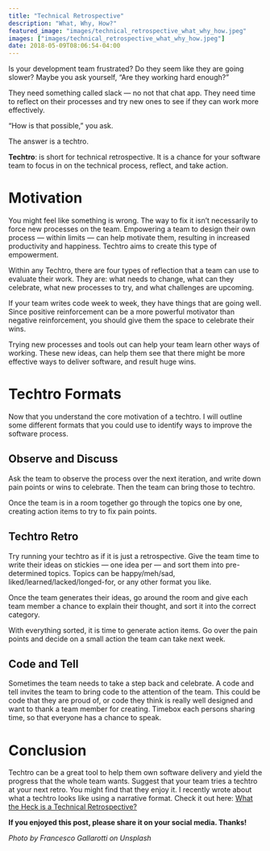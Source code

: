 ```yaml
---
title: "Technical Retrospective"
description: "What, Why, How?"
featured_image: "images/technical_retrospective_what_why_how.jpeg"
images: ["images/technical_retrospective_what_why_how.jpeg"]
date: 2018-05-09T08:06:54-04:00
---
```


Is your development team frustrated? Do they seem like they are going slower? Maybe you ask yourself, “Are they working hard enough?”

They need something called slack — no not that chat app. They need time to reflect on their processes and try new ones to see if they can work more effectively.

“How is that possible,” you ask.

The answer is a techtro.

**Techtro**: is short for technical retrospective. It is a chance for your software team to focus in on the technical process, reflect, and take action.

# Motivation

You might feel like something is wrong. The way to fix it isn’t necessarily to force new processes on the team. Empowering a team to design their own process — within limits — can help motivate them, resulting in increased productivity and happiness. Techtro aims to create this type of empowerment.

Within any Techtro, there are four types of reflection that a team can use to evaluate their work. They are: what needs to change, what can they celebrate, what new processes to try, and what challenges are upcoming.

If your team writes code week to week, they have things that are going well. Since positive reinforcement can be a more powerful motivator than negative reinforcement, you should give them the space to celebrate their wins.

Trying new processes and tools out can help your team learn other ways of working. These new ideas, can help them see that there might be more effective ways to deliver software, and result huge wins.

# Techtro Formats

Now that you understand the core motivation of a techtro. I will outline some different formats that you could use to identify ways to improve the software process.

## Observe and Discuss

Ask the team to observe the process over the next iteration, and write down pain points or wins to celebrate. Then the team can bring those to techtro.

Once the team is in a room together go through the topics one by one, creating action items to try to fix pain points.

## Techtro Retro

Try running your techtro as if it is just a retrospective. Give the team time to write their ideas on stickies — one idea per — and sort them into pre-determined topics. Topics can be happy/meh/sad, liked/learned/lacked/longed-for, or any other format you like.

Once the team generates their ideas, go around the room and give each team member a chance to explain their thought, and sort it into the correct category.

With everything sorted, it is time to generate action items. Go over the pain points and decide on a small action the team can take next week.

## Code and Tell

Sometimes the team needs to take a step back and celebrate. A code and tell invites the team to bring code to the attention of the team. This could be code that they are proud of, or code they think is really well designed and want to thank a team member for creating. Timebox each persons sharing time, so that everyone has a chance to speak.

# Conclusion

Techtro can be a great tool to help them own software delivery and yield the progress that the whole team wants. Suggest that your team tries a techtro at your next retro. You might find that they enjoy it.
I recently wrote about what a techtro looks like using a narrative format. Check it out here: [What the Heck is a  Technical Retrospective?](/posts/what-the-heck-is-a-techtro)

**If you enjoyed this post, please share it on your social media. Thanks!**

*Photo by Francesco Gallarotti on Unsplash*